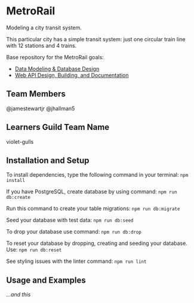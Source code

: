 # MetroRail

Modeling a city transit system.

This particular city has a simple transit system: just one circular train line with 12 stations and 4 trains.

Base repository for the MetroRail goals:

- [Data Modeling & Database Design](http://jsdev.learnersguild.org/goals/126)
- [Web API Design, Building, and Documentation](http://jsdev.learnersguild.org/goals/127)

## Team Members

@jamestewartjr
@jhallman5

## Learners Guild Team Name

violet-gulls

## Installation and Setup

To install dependencies, type the following command in your terminal:
``` npm install ```

If you have PostgreSQL, create database by using command:
``` npm run db:create ```

Run this command to create your table migrations:
``` npm run db:migrate ```

Seed your database with test data:
``` npm run db:seed ```

To drop your database use command:
``` npm run db:drop ```

To reset your database by dropping, creating and seeding your database. Use:
``` npm run db:reset ```

See styling issues with the linter command:
``` npm run lint ```

## Usage and Examples

_...and this_
